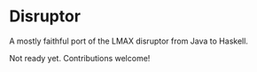 # Disruptor

A mostly faithful port of the LMAX disruptor from Java to Haskell.

Not ready yet. Contributions welcome!
